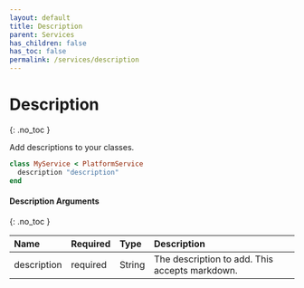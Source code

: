 ```yaml
---
layout: default
title: Description
parent: Services
has_children: false
has_toc: false
permalink: /services/description
---
```


# Description
{: .no_toc }

Add descriptions to your classes.

```ruby
class MyService < PlatformService
  description "description"
end
```

#### Description Arguments
{: .no_toc }

| Name | Required | Type | Description |
|:---|:---|:---|:---|
| description | required | String | The description to add. This accepts markdown. |